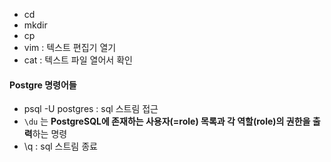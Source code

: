 - cd
- mkdir
- cp
- vim  : 텍스트 편집기 열기
- cat :  텍스트 파일 열어서 확인








#### Postgre 명령어들
- psql -U postgres : sql 스트림 접근
- `\du` 는 **PostgreSQL에 존재하는 사용자(=role) 목록과 각 역할(role)의 권한을 출력**하는 명령
- \q : sql 스트림 종료

